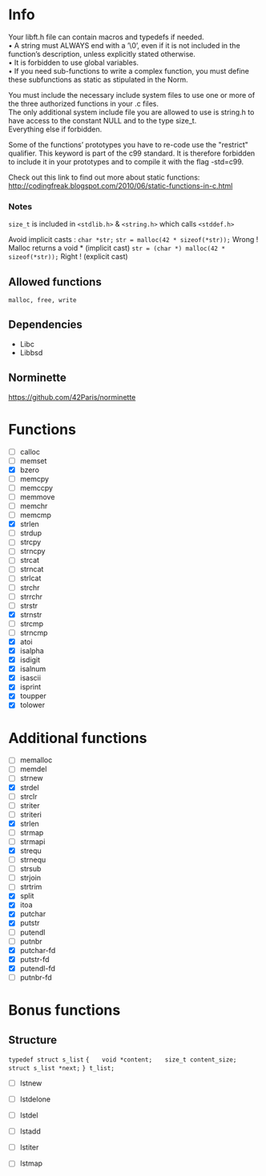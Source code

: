 # Info
Your libft.h file can contain macros and typedefs if needed.  
• A string must ALWAYS end with a ’\0’, even if it is not included in the function’s
description, unless explicitly stated otherwise.  
• It is forbidden to use global variables.  
• If you need sub-functions to write a complex function, you must define these subfunctions as static as stipulated in the Norm.  

You must include the necessary include system files to use one or more of the three
authorized functions in your .c files.  
The only additional system include file you
are allowed to use is string.h to have access to the constant NULL and to the type
size_t.  
Everything else if forbidden.

Some of the functions’ prototypes you have to re-code use the
"restrict" qualifier. This keyword is part of the c99 standard.
It is therefore forbidden to include it in your prototypes and to
compile it with the flag -std=c99.

Check out this link to find out more about static functions:
http://codingfreak.blogspot.com/2010/06/static-functions-in-c.html

### Notes

`size_t` is included in `<stdlib.h>` & `<string.h>` which calls `<stddef.h>`

Avoid implicit casts :
`char *str;`
`str = malloc(42 * sizeof(*str));`  Wrong ! Malloc returns a void * (implicit cast)
`str = (char *) malloc(42 * sizeof(*str));`  Right ! (explicit cast)

## Allowed functions

`malloc, free, write`

## Dependencies

- Libc
- Libbsd

## Norminette

https://github.com/42Paris/norminette

# Functions

- [ ] calloc
- [ ] memset
- [x] bzero
- [ ] memcpy
- [ ] memccpy
- [ ] memmove
- [ ] memchr
- [ ] memcmp
- [x] strlen
- [ ] strdup
- [ ] strcpy
- [ ] strncpy
- [ ] strcat
- [ ] strncat
- [ ] strlcat
- [ ] strchr
- [ ] strrchr
- [ ] strstr
- [x] strnstr
- [ ] strcmp
- [ ] strncmp
- [x] atoi
- [x] isalpha
- [x] isdigit
- [x] isalnum
- [x] isascii
- [x] isprint
- [x] toupper
- [x] tolower

# Additional functions

- [ ] memalloc
- [ ] memdel
- [ ] strnew
- [x] strdel
- [ ] strclr
- [ ] striter
- [ ] striteri
- [x] strlen
- [ ] strmap
- [ ] strmapi
- [x] strequ
- [ ] strnequ
- [ ] strsub
- [ ] strjoin
- [ ] strtrim
- [x] split
- [x] itoa
- [x] putchar
- [x] putstr
- [ ] putendl
- [ ] putnbr
- [x] putchar-fd
- [x] putstr-fd
- [x] putendl-fd
- [ ] putnbr-fd

# Bonus functions

## Structure

`typedef struct s_list`
`{`
`	void *content;`
`	size_t content_size;`
`	struct s_list *next;`
`} t_list;`

- [ ] lstnew
- [ ] lstdelone
- [ ] lstdel
- [ ] lstadd
- [ ] lstiter
- [ ] lstmap

